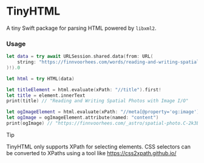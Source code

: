 # TinyHTML

A tiny Swift package for parsing HTML powered by `libxml2`.

### Usage

```swift
let data = try await URLSession.shared.data(from: URL(
    string: "https://finnvoorhees.com/words/reading-and-writing-spatial-photos-with-image-io"
)!).0

let html = try HTML(data)

let titleElement = html.evaluate(xPath: "//title").first!
let title = element.innerText
print(title) // "Reading and Writing Spatial Photos with Image I/O"

let ogImageElement = html.evaluate(xPath: "//meta[@property='og:image']").first!
let ogImage = ogImageElement.attribute(named: "content")
print(ogImage) // "https://finnvoorhees.com/_astro/spatial-photo.C-2k3Bzw.png"
```

> [!TIP]
> TinyHTML only supports XPath for selecting elements. CSS selectors can be converted to XPaths using a tool like https://css2xpath.github.io/
